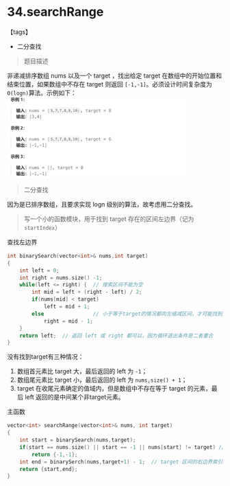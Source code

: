 # 34.searchRange

【tags】

* 二分查找



> 题目描述

非递减排序数组 nums 以及一个 target ，找出给定 target 在数组中的开始位置和结束位置，如果数组中不存在 target 则返回 `[-1,-1]`。必须设计时间复杂度为 `O(logn)`算法。示例如下：
<img src="https://raw.githubusercontent.com/huibazdy/TyporaPicture/main/image-20240522115249331.png" alt="image-20240522115249331" style="zoom: 42%;" />



> 二分查找

因为是已排序数组，且要求实现 logn 级别的算法，故考虑用二分查找。



> 写一个小的函数模块，用于找到 target 存在的区间左边界（记为`startIndex`）

查找左边界

```c++
int binarySearch(vector<int>& nums,int target)
{
    int left = 0;
    int right = nums.size() -1;
    while(left <= right) {  // 搜索区间不能为空
        int mid = left + (right - left) / 2;
        if(nums[mid] < target)
            left = mid + 1;
        else                // 小于等于target的情况都向左缩减区间，才可能找到左边界
            right = mid - 1;
    }
    return left;  // 返回 left 或 right 都可以，因为循环退出条件是二者重合
}
```

没有找到target有三种情况：

1. 数组首元素比 target 大，最后返回的 left 为 `-1`；
2. 数组尾元素比 target 小，最后返回的 left 为 `nums,size() + 1`；
3. target 在收尾元素确定的值域内，但是数组中不存在等于 target 的元素，最后 left 返回的是中间某个非target元素。

主函数

```c++
vector<int> searchRange(vector<int>& nums, int target)
{
    int start = binarySearch(nums,target);
    if(start == nums.size() || start == -1 || nums[start] != target) // 未找到任何 target
        return {-1,-1};
    int end = binarySerch(nums,target+1) - 1;  // target 区间的右边界索引
    return {start,end};
}
```

